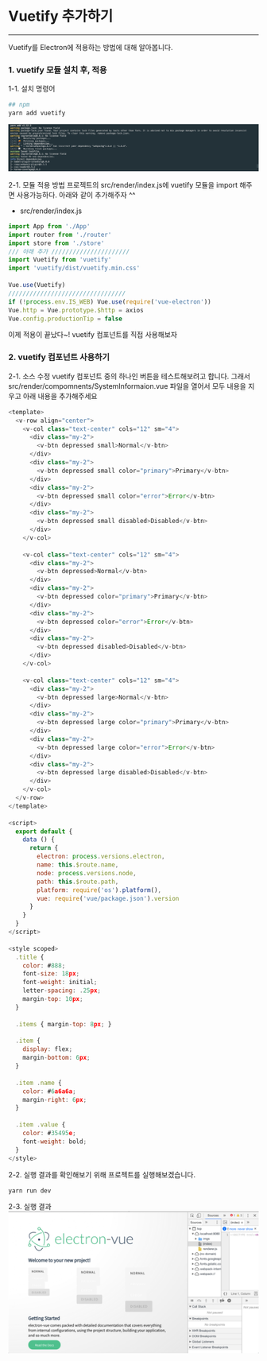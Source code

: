 # Vuetify 추가하기
* * *
Vuetify를 Electron에 적용하는 방법에 대해 알아봅니다.

### 1. vuetify 모듈 설치 후, 적용
1-1. 설치 명령어
``` bash
## npm
yarn add vuetify
```
![ex_screenshot](./assets//yarn-add-vuetify.png)

2-1. 모듈 적용 방법
프로젝트의 src/render/index.js에 vuetify 모듈을 import 해주면 사용가능하다. 아래와 같이 추가해주자 ^^

- src/render/index.js
``` javascript
import App from './App'
import router from './router'
import store from './store'
/// 아래 추가 //////////////////////
import Vuetify from 'vuetify'
import 'vuetify/dist/vuetify.min.css'

Vue.use(Vuetify)
/////////////////////////////////
if (!process.env.IS_WEB) Vue.use(require('vue-electron'))
Vue.http = Vue.prototype.$http = axios
Vue.config.productionTip = false
```
이제 적용이 끝났다~! vuetify 컴포넌트를 직접 사용해보자

### 2. vuetify 컴포넌트 사용하기
2-1. 소스 수정
vuetify 컴포넌트 중의 하나인 버튼을 테스트해보려고 합니다. 그래서 src/render/compomnents/SystemInformaion.vue 파일을 열어서 모두 내용을 지우고 아래 내용을 추가해주세요
``` javascript
<template>
  <v-row align="center">
    <v-col class="text-center" cols="12" sm="4">
      <div class="my-2">
        <v-btn depressed small>Normal</v-btn>
      </div>
      <div class="my-2">
        <v-btn depressed small color="primary">Primary</v-btn>
      </div>
      <div class="my-2">
        <v-btn depressed small color="error">Error</v-btn>
      </div>
      <div class="my-2">
        <v-btn depressed small disabled>Disabled</v-btn>
      </div>
    </v-col>

    <v-col class="text-center" cols="12" sm="4">
      <div class="my-2">
        <v-btn depressed>Normal</v-btn>
      </div>
      <div class="my-2">
        <v-btn depressed color="primary">Primary</v-btn>
      </div>
      <div class="my-2">
        <v-btn depressed color="error">Error</v-btn>
      </div>
      <div class="my-2">
        <v-btn depressed disabled>Disabled</v-btn>
      </div>
    </v-col>

    <v-col class="text-center" cols="12" sm="4">
      <div class="my-2">
        <v-btn depressed large>Normal</v-btn>
      </div>
      <div class="my-2">
        <v-btn depressed large color="primary">Primary</v-btn>
      </div>
      <div class="my-2">
        <v-btn depressed large color="error">Error</v-btn>
      </div>
      <div class="my-2">
        <v-btn depressed large disabled>Disabled</v-btn>
      </div>
    </v-col>
  </v-row>
</template>

<script>
  export default {
    data () {
      return {
        electron: process.versions.electron,
        name: this.$route.name,
        node: process.versions.node,
        path: this.$route.path,
        platform: require('os').platform(),
        vue: require('vue/package.json').version
      }
    }
  }
</script>

<style scoped>
  .title {
    color: #888;
    font-size: 18px;
    font-weight: initial;
    letter-spacing: .25px;
    margin-top: 10px;
  }

  .items { margin-top: 8px; }

  .item {
    display: flex;
    margin-bottom: 6px;
  }

  .item .name {
    color: #6a6a6a;
    margin-right: 6px;
  }

  .item .value {
    color: #35495e;
    font-weight: bold;
  }
</style>
```

2-2. 실행
결과를 확인해보기 위해 프로젝트를 실행해보겠습니다.
``` bash
yarn run dev
```
2-3. 실행 결과
![ex_screenshot](./assets//new-project-vuetify-test.png)